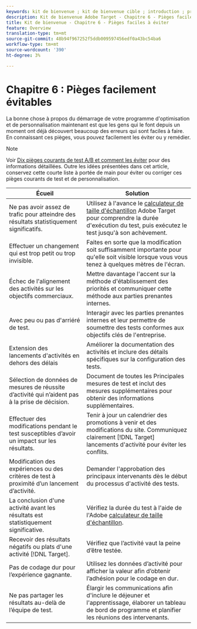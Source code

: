 ```yaml
---
keywords: kit de bienvenue ; kit de bienvenue cible ; introduction ; prise en main
description: Kit de bienvenue Adobe Target - Chapitre 6 - Pièges facilement évitables
title: Kit de bienvenue - Chapitre 6 - Pièges faciles à éviter
feature: Overview
translation-type: tm+mt
source-git-commit: 48b94f967252f5ddb009597456edf0a43bc54ba6
workflow-type: tm+mt
source-wordcount: '390'
ht-degree: 3%

---
```



# Chapitre 6 : Pièges facilement évitables

La bonne chose à propos du démarrage de votre programme d&#39;optimisation et de personnalisation maintenant est que les gens qui le font depuis un moment ont déjà découvert beaucoup des erreurs qui sont faciles à faire. En connaissant ces pièges, vous pouvez facilement les éviter ou y remédier.

>[!NOTE]
>
>Voir [Dix pièges courants de test A/B et comment les éviter](/help/c-activities/t-test-ab/common-ab-testing-pitfalls.md) pour des informations détaillées. Outre les idées présentées dans cet article, conservez cette courte liste à portée de main pour éviter ou corriger ces pièges courants de test et de personnalisation.

| Écueil | Solution |
| --- | --- |
| Ne pas avoir assez de trafic pour atteindre des résultats statistiquement significatifs. | Utilisez à l&#39;avance le [calculateur de taille d&#39;échantillon](https://docs.adobe.com/content/target-microsite/testcalculator.html) Adobe Target pour comprendre la durée d&#39;exécution du test, puis exécutez le test jusqu&#39;à son achèvement. |
| Effectuer un changement qui est trop petit ou trop invisible. | Faites en sorte que la modification soit suffisamment importante pour qu&#39;elle soit visible lorsque vous vous tenez à quelques mètres de l&#39;écran. |
| Échec de l&#39;alignement des activités sur les objectifs commerciaux. | Mettre davantage l&#39;accent sur la méthode d&#39;établissement des priorités et communiquer cette méthode aux parties prenantes internes. |
| Avec peu ou pas d&#39;arriéré de test. | Interagir avec les parties prenantes internes et leur permettre de soumettre des tests conformes aux objectifs clés de l&#39;entreprise. |
| Extension des lancements d&#39;activités en dehors des délais | Améliorer la documentation des activités et inclure des détails spécifiques sur la configuration des tests. |
| Sélection de données de mesures de réussite d’activité qui n’aident pas à la prise de décision. | Document de toutes les Principales mesures de test et inclut des mesures supplémentaires pour obtenir des informations supplémentaires. |
| Effectuer des modifications pendant le test susceptibles d’avoir un impact sur les résultats. | Tenir à jour un calendrier des promotions à venir et des modifications du site. Communiquez clairement [!DNL Target] lancements d&#39;activité pour éviter les conflits. |
| Modification des expériences ou des critères de test à proximité d’un lancement d’activité. | Demander l&#39;approbation des principaux intervenants dès le début du processus d&#39;activité des tests. |
| La conclusion d&#39;une activité avant les résultats est statistiquement significative. | Vérifiez la durée du test à l&#39;aide de l&#39;Adobe [calculateur de taille d&#39;échantillon](https://docs.adobe.com/content/target-microsite/testcalculator.html). |
| Recevoir des résultats négatifs ou plats d&#39;une activité [!DNL Target]. | Vérifiez que l’activité vaut la peine d’être testée. |
| Pas de codage dur pour l’expérience gagnante. | Utilisez les données d’activité pour afficher la valeur afin d’obtenir l’adhésion pour le codage en dur. |
| Ne pas partager les résultats au-delà de l’équipe de test. | Élargir les communications afin d&#39;inclure le déjeuner et l&#39;apprentissage, élaborer un tableau de bord de programme et planifier les réunions des intervenants. |